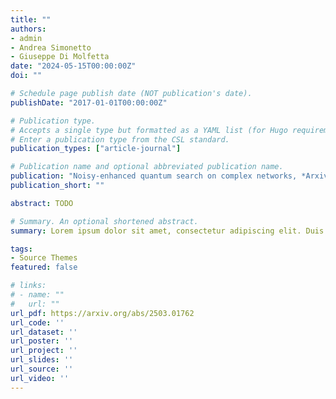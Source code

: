 ```yaml
---
title: ""
authors:
- admin
- Andrea Simonetto
- Giuseppe Di Molfetta
date: "2024-05-15T00:00:00Z"
doi: ""

# Schedule page publish date (NOT publication's date).
publishDate: "2017-01-01T00:00:00Z"

# Publication type.
# Accepts a single type but formatted as a YAML list (for Hugo requirements).
# Enter a publication type from the CSL standard.
publication_types: ["article-journal"]

# Publication name and optional abbreviated publication name.
publication: "Noisy-enhanced quantum search on complex networks, *Arxiv version* (2025)"
publication_short: ""

abstract: TODO

# Summary. An optional shortened abstract.
summary: Lorem ipsum dolor sit amet, consectetur adipiscing elit. Duis posuere tellus ac convallis placerat. Proin tincidunt magna sed ex sollicitudin condimentum.

tags:
- Source Themes
featured: false

# links:
# - name: ""
#   url: ""
url_pdf: https://arxiv.org/abs/2503.01762
url_code: ''
url_dataset: ''
url_poster: ''
url_project: ''
url_slides: ''
url_source: ''
url_video: ''
---
```


